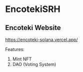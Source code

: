 # EncotekiSRH

## Encoteki Website 
https://encoteki-solana.vercel.app/

Features:
1. Mint NFT
2. DAO (Voting System)
